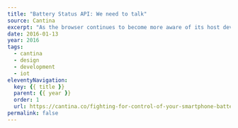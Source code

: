 ```yaml
---
title: "Battery Status API: We need to talk"
source: Cantina
excerpt: "As the browser continues to become more aware of its host device's capabilities the line between website and application continues to blur"
date: 2016-01-13
year: 2016
tags:
  - cantina
  - design
  - development
  - iot
eleventyNavigation:
  key: {{ title }}
  parent: {{ year }}
  order: 1
  url: https://cantina.co/fighting-for-control-of-your-smartphone-battery/
permalink: false
---
```

